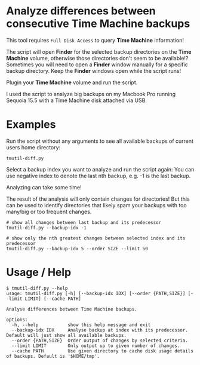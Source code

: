 # Analyze differences between consecutive Time Machine backups

This tool requires `Full Disk Access` to query __Time Machine__ information!

The script will open __Finder__ for the selected backup directories
on the __Time Machine__ volume, otherwise those directories don't seem to be available!?
Sometimes you will need to open a __Finder__ window manually for a specific backup directory.
Keep the __Finder__ windows open while the script runs!

Plugin your __Time Machine__ volume and run the script.

I used the script to analyze big backups on my Macbook Pro
running Sequoia 15.5 with a Time Machine disk attached via USB.

# Examples

Run the script without any arguments to see all available backups
of current users home directory:

```shell
tmutil-diff.py
```

Select a backup index you want to analyze and run the script again:
You can use negative index to denote the last nth backup, e.g. -1 is the last backup.

Analyzing can take some time!

The result of the analysis will only contain changes for directories!
But this can be used to identify directories that likely spam your backups with
too many/big or too frequent changes.

```shell
# show all changes between last backup and its predecessor
tmutil-diff.py --backup-idx -1
```

```shell
# show only the nth greatest changes between selected index and its predecessor
tmutil-diff.py --backup-idx 5 --order SIZE --limit 50
```

# Usage / Help

```shell
$ tmutil-diff.py --help
usage: tmutil-diff.py [-h] [--backup-idx IDX] [--order {PATH,SIZE}] [--limit LIMIT] [--cache PATH]

Analyse differences between Time Machine backups.

options:
  -h, --help           show this help message and exit
  --backup-idx IDX     Analyse backup at index with its predecessor. Default will just show all available backups.
  --order {PATH,SIZE}  Order output of changes by selected criteria.
  --limit LIMIT        Only output up to given number of changes.
  --cache PATH         Use given directory to cache disk usage details of backups. Default is '$HOME/tmp'.
```


